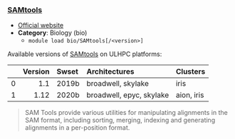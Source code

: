 ### [SAMtools](https://www.htslib.org/)

* [Official website](https://www.htslib.org/)
* __Category__: Biology (bio)
    -  `module load bio/SAMtools[/<version>]`

Available versions of [SAMtools](https://www.htslib.org/) on ULHPC platforms:

|    |   Version | Swset   | Architectures            | Clusters   |
|---:|----------:|:--------|:-------------------------|:-----------|
|  0 |      1.1  | 2019b   | broadwell, skylake       | iris       |
|  1 |      1.12 | 2020b   | broadwell, epyc, skylake | aion, iris |

> SAM Tools provide various utilities for manipulating alignments in the SAM format, including sorting, merging, indexing and generating alignments in a per-position format.
